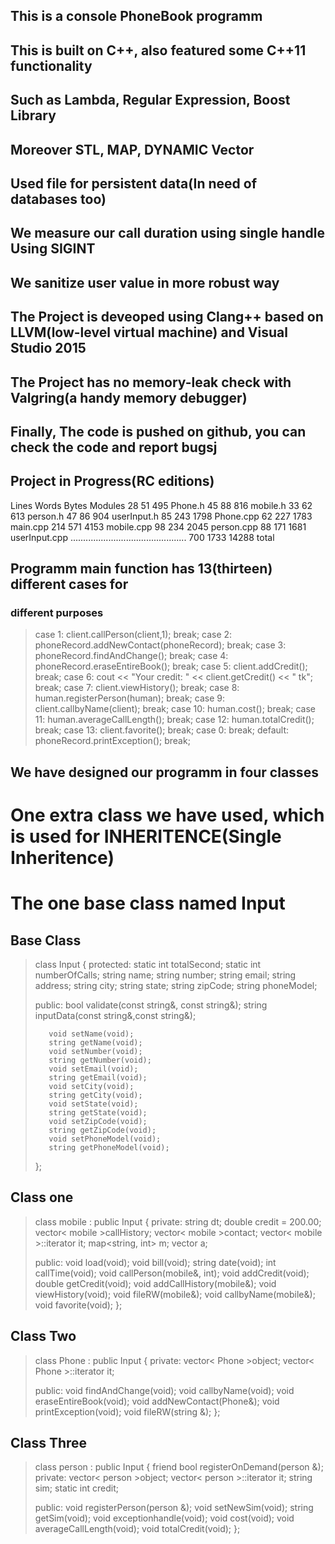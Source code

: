 ## This is a console PhoneBook programm
## This is built on C++, also featured some C++11 functionality
## Such as Lambda, Regular Expression, Boost Library
## Moreover STL, MAP, DYNAMIC Vector
## Used file for persistent data(In need of databases too)
## We measure our call duration using single handle Using SIGINT
## We sanitize user value in more robust way
## The Project is deveoped using Clang++ based on LLVM(low-level virtual machine) and Visual Studio 2015
## The Project has no memory-leak check with Valgring(a handy memory debugger)
## Finally, The code is pushed on github, you can check the code and report bugsj


## Project in Progress(RC editions)

Lines       Words        Bytes       Modules
   28        51           495         Phone.h
   45        88           816         mobile.h
   33        62           613         person.h
   47        86           904         userInput.h
   85       243          1798         Phone.cpp
   62       227          1783         main.cpp
  214       571          4153         mobile.cpp
   98       234          2045         person.cpp
   88       171          1681         userInput.cpp
..............................................
  700      1733          14288 total

## Programm main function has 13(thirteen) different cases for
###    different purposes


>	case 1: client.callPerson(client,1); break;
>	case 2: phoneRecord.addNewContact(phoneRecord); break;
>	case 3: phoneRecord.findAndChange(); break;
>	case 4: phoneRecord.eraseEntireBook(); break;
>	case 5: client.addCredit(); break;
>	case 6: cout << "Your credit: " << client.getCredit() << " tk"; break;
>	case 7: client.viewHistory(); break;
>   case 8: human.registerPerson(human); break;
>   case 9: client.callbyName(client); break;
>   case 10: human.cost(); break;
>   case 11: human.averageCallLength(); break;
>   case 12: human.totalCredit(); break;
>   case 13: client.favorite(); break;
>	case 0: break;
>	default: phoneRecord.printException(); break;

## We have designed our programm in four classes
# One extra class we have used, which is used for INHERITENCE(Single Inheritence)
# The one base class named Input

## Base Class
>
>    class Input
>    {
>    protected:
>        static int totalSecond;
>        static int numberOfCalls;
>        string name;
>        string number;
>        string email;
>        string address;
>        string city;
>        string state;
>        string zipCode;
>        string phoneModel;
>
>    public:
>        bool validate(const string&, const string&);
>        string inputData(const string&,const string&);
>
>        void setName(void);
>        string getName(void);
>        void setNumber(void);
>        string getNumber(void);
>        void setEmail(void);
>        string getEmail(void);
>        void setCity(void);
>        string getCity(void);
>        void setState(void);
>        string getState(void);
>        void setZipCode(void);
>        string getZipCode(void);
>        void setPhoneModel(void);
>        string getPhoneModel(void);
>    };

## Class one
>    class mobile : public Input
>    {
>    private:
>        string dt;
>        double credit = 200.00;
>        vector< mobile >callHistory;
>        vector< mobile >contact;
>        vector< mobile >::iterator it;
>        map<string, int> m;
>        vector<string> a;
>
>    public:
>        void load(void);
>        void bill(void);
>        string date(void);
>        int callTime(void);
>        void callPerson(mobile&, int);
>        void addCredit(void);
>        double getCredit(void);
>        void addCallHistory(mobile&);
>        void viewHistory(void);
>        void fileRW(mobile&);
>        void callbyName(mobile&);
>        void favorite(void);
>    };


## Class Two
>    class Phone : public Input
>    {
>    private:
>        vector< Phone >object;
>        vector< Phone >::iterator it;
>
>    public:
>        void findAndChange(void);
>        void callbyName(void);
>        void eraseEntireBook(void);
>        void addNewContact(Phone&);
>        void printException(void);
>        void fileRW(string &);
>    };

## Class Three

>    class person : public Input
>    {
>        friend bool registerOnDemand(person &);
>    private:
>        vector< person >object;
>        vector< person >::iterator it;
>        string sim;
>        static int credit;
>
>    public:
>        void registerPerson(person &);
>        void setNewSim(void);
>        string getSim(void);
>        void exceptionhandle(void);
>        void cost(void);
>        void averageCallLength(void);
>        void totalCredit(void);
>    };


